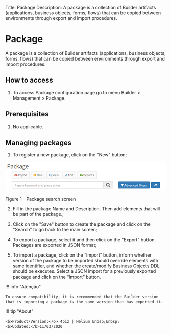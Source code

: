 Title: Package
Description: A package is a collection of Builder artifacts (applications, business objects, forms, flows) that can be copied between environments through export and import procedures.
# Package  

A package is a collection of Builder artifacts (applications, business objects, forms, flows) that can be copied between environments through export and import procedures.

## How to access

1.	To access Package configuration page go to menu Builder > Management > Package.

## Prerequisites

1. No applicable.  

## Managing packages 

1.	To register a new package, click on the "New" button;

![Screenshot](images/Package-Search.png)

Figure 1 - Package search screen  

2.	Fill in the package Name and Description. Then add elements that will be part of the package.;

3.	Click on the "Save" button to create the package and click on the "Search" to go back to the main screen;

4.	To export a package, select it and then click on the "Export" button. Packages are exported in JSON format;

5.	To import a package, click on the “Import” button, inform whether version of the package to be imported should override elements with same identifier, and whether the create/modify Business Objects DDL should be executes. Select a JSON import for a previously exported package and click on the “Import” button.

!!! info "Atenção"
    
    To ensure compatibility, it is recommended that the Builder version that is importing a package is the same version that has exported it.




!!! tip "About"

    <b>Product/Version:</b> 4biz | Helium &nbsp;&nbsp;
    <b>Updated:</b>11/03/2020 
